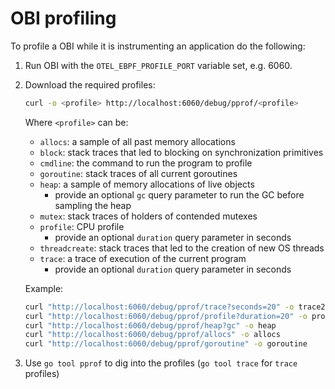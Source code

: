 # OBI profiling

To profile a OBI while it is instrumenting an application do the following:

1. Run OBI with the `OTEL_EBPF_PROFILE_PORT` variable set, e.g. 6060.
2. Download the required profiles:

   ```sh
   curl -o <profile> http://localhost:6060/debug/pprof/<profile>
   ```

   Where `<profile>` can be:

   - `allocs`: a sample of all past memory allocations
   - `block`: stack traces that led to blocking on synchronization primitives
   - `cmdline`: the command to run the program to profile
   - `goroutine`: stack traces of all current goroutines
   - `heap`: a sample of memory allocations of live objects
     - provide an optional `gc` query parameter to run the GC before sampling the heap
   - `mutex`: stack traces of holders of contended mutexes
   - `profile`: CPU profile
     - provide an optional `duration` query parameter in seconds
   - `threadcreate`: stack traces that led to the creation of new OS threads
   - `trace`: a trace of execution of the current program
     - provide an optional `duration` query parameter in seconds

   Example:

   ```sh
   curl "http://localhost:6060/debug/pprof/trace?seconds=20" -o trace20s
   curl "http://localhost:6060/debug/pprof/profile?duration=20" -o profile20s
   curl "http://localhost:6060/debug/pprof/heap?gc" -o heap
   curl "http://localhost:6060/debug/pprof/allocs" -o allocs
   curl "http://localhost:6060/debug/pprof/goroutine" -o goroutine
   ```

3. Use `go tool pprof` to dig into the profiles (`go tool trace` for `trace` profiles)

